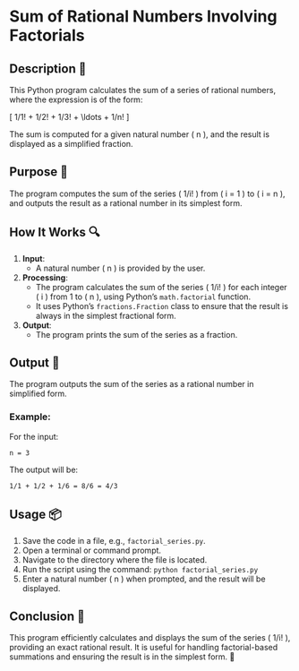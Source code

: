 # Sum of Rational Numbers Involving Factorials

## Description 📝

This Python program calculates the sum of a series of rational numbers, where the expression is of the form:

\[
1/1! + 1/2! + 1/3! + \ldots + 1/n!
\]

The sum is computed for a given natural number \( n \), and the result is displayed as a simplified fraction.

## Purpose 🎯

The program computes the sum of the series \( 1/i! \) from \( i = 1 \) to \( i = n \), and outputs the result as a rational number in its simplest form.

## How It Works 🔍

1. **Input**:
    - A natural number \( n \) is provided by the user.
2. **Processing**:
    - The program calculates the sum of the series \( 1/i! \) for each integer \( i \) from 1 to \( n \), using Python’s `math.factorial` function.
    - It uses Python’s `fractions.Fraction` class to ensure that the result is always in the simplest fractional form.
3. **Output**:
    - The program prints the sum of the series as a fraction.

## Output 📜

The program outputs the sum of the series as a rational number in simplified form.

### Example:

For the input:

```
n = 3
```

The output will be:

```
1/1 + 1/2 + 1/6 = 8/6 = 4/3
```

## Usage 📦

1. Save the code in a file, e.g., `factorial_series.py`.
2. Open a terminal or command prompt.
3. Navigate to the directory where the file is located.
4. Run the script using the command:
   `python factorial_series.py`
5. Enter a natural number \( n \) when prompted, and the result will be displayed.

## Conclusion 🚀

This program efficiently calculates and displays the sum of the series \( 1/i! \), providing an exact rational result. It is useful for handling factorial-based summations and ensuring the result is in the simplest form. 🎯
